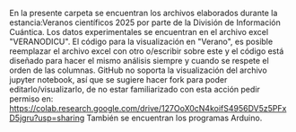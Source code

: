 En la presente carpeta se encuentran los archivos elaborados durante la estancia:Veranos científicos 2025 por parte de la División de Información Cuántica. Los datos experimentales se encuentran en el archivo excel "VERANODICU". El código para la visualización en "Verano", es posible reemplazar el archivo excel con otro o/escribir sobre este y el código está diseñado para hacer el mismo análisis siempre y cuando se respete el orden de las columnas. GitHub no soporta la visualización del archivo jupyter notebook, así que se sugiere hacer fork para poder editarlo/visualizarlo, de no estar familiarizado con esta acción pedir permiso en: https://colab.research.google.com/drive/127OoX0cN4koifS4956DV5z5PFxD5jgru?usp=sharing También se encuentran los programas Arduino.